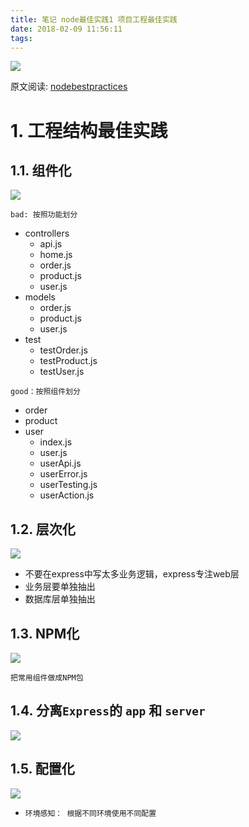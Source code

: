 ```yaml
---
title: 笔记 node最佳实践1 项目工程最佳实践
date: 2018-02-09 11:56:11
tags:
---
```


![](https://wdd.js.org/img/images/20180209115715_YvgYOb_Screenshot.jpeg)

原文阅读: [nodebestpractices](https://github.com/i0natan/nodebestpractices)

# 1. 工程结构最佳实践
## 1.1. 组件化

![](https://wdd.js.org/img/images/20180209115729_iJfUGU_Screenshot.jpeg)

`bad: 按照功能划分` 

- controllers
    - api.js
    - home.js
    - order.js
    - product.js
    - user.js
- models
    - order.js
    - product.js
    - user.js
- test
    - testOrder.js
    - testProduct.js
    - testUser.js

`good：按照组件划分`

- order
- product
- user
    - index.js
    - user.js
    - userApi.js
    - userError.js
    - userTesting.js
    - userAction.js

## 1.2. 层次化
![](https://wdd.js.org/img/images/20180209115743_ugkfVb_Screenshot.jpeg)

- 不要在express中写太多业务逻辑，express专注web层
- 业务层要单独抽出
- 数据库层单独抽出

## 1.3. NPM化

![](https://wdd.js.org/img/images/20180209115755_WLygCk_Screenshot.jpeg)

`把常用组件做成NPM包`

## 1.4. 分离`Express`的 `app` 和 `server`
![](https://wdd.js.org/img/images/20180209115806_dtcV4n_Screenshot.jpeg)

## 1.5. 配置化

![](https://wdd.js.org/img/images/20180209115815_7O9oS6_Screenshot.jpeg)
- `环境感知： 根据不同环境使用不同配置`
